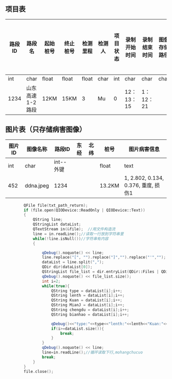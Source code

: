 ## 项目表
| 路段ID | 路段名          | 起始桩号 | 终止桩号 | 检测里程 | 检测人 | 项目状态 | 录制开始时间 | 录制结束时间 | 图像存储路径 | txt文件存储路径 | 报告存储路径 | 
| ------ | --------------- | -------- | -------- | -------- | ------ | -------- | ------------ | ------------ | ------------ | --------------- | ------------ |
| int    | char            | float    | float    | float    | char   | int      | char         | char         | char         |                 |              |
| 1234   | 山东高速1-2路段 | 12KM     | 15KM     | 3        | Mu     | 0        | 12：13：15   | 1：12：21    |              |                 |              |

## 图片表（只存储病害图像）
| 图片ID | 图像名称  | 路段ID    | 东经 | 北纬 | 桩号   | 图片病害信息                        |
| ------ | --------- | --------- | ---- | ---- | ------ | ----------------------------------- |
| int    | char      | int--外键 |      |      | float  | text                                |
| 452    | ddna.jpeg | 1234      |      |      | 13.2KM | 1, 2.802, 0.134, 0.376, 重度, 损伤1 |

```C++
        QFile file(txt_path_return);
        if (file.open(QIODevice::ReadOnly | QIODevice::Text))
        {
            QString line;
            QStringList dataList;
            QTextStream in(&file);  //用文件构造流
            line = in.readLine();//读取一行放到字符串里
            while(!line.isNull())//字符串有内容
            {

                qDebug().noquote() << line;
                line.replace("[", "").replace("]","").replace("'","");
                dataList = line.split(",");
                QDir dir(dataList[0]);
                QStringList file_list = dir.entryList(QDir::Files | QDir::NoDotAndDotDot);
                qDebug().noquote() << file_list.size();
                int i=2;
                while(true){
                    QString type = dataList[i];i++;
                    QString lenth = dataList[i];i++;
                    QString Kuan = dataList[i];i++;
                    QString MianJ = dataList[i];i++;
                    QString chengdu = dataList[i];i++;
                    QString bianhao = dataList[i];i++;

                    qDebug()<<"type:"<<type<<"lenth:"<<lenth<<"Kuan:"<<Kuan<<"MianJ:"<<MianJ<<"ChengDu:"<<chengdu<<"ID:"<<bianhao;
                    if(i>=dataList.size()){
                        break;
                    }
                }
                qDebug().noquote() << line;
                line=in.readLine();//循环读取下行,mohangchucuo
                break;
            }
        }
        file.close();

```